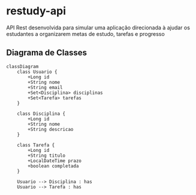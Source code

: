 # restudy-api
API Rest desenvolvida para simular uma aplicação direcionada à ajudar os estudantes a organizarem metas de estudo, tarefas e progresso

## Diagrama de Classes

```mermaid
classDiagram
    class Usuario {
        +Long id
        +String nome
        +String email
        +Set<Disciplina> disciplinas
        +Set<Tarefa> tarefas
    }

    class Disciplina {
        +Long id
        +String nome
        +String descricao
    }

    class Tarefa {
        +Long id
        +String titulo
        +LocalDateTime prazo
        +boolean completada
    }

    Usuario --> Disciplina : has
    Usuario --> Tarefa : has
```
